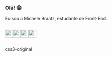 ### Olá! 😁

Eu sou a Michele Braatz, estudante de Front-End.

<img loading="lazy" src="https://cdn.jsdelivr.net/gh/devicons/devicon/icons/html5/html5-original.svg" width="25" height="25" vspace="15"/><img loading="lazy" src="https://cdn.jsdelivr.net/gh/devicons/devicon/icons/css3/css3-original.svg" width="25" height="25" vspace="15"/><img loading="lazy" src="https://cdn.jsdelivr.net/gh/devicons/devicon/icons/css3/css3-original.svg" width="25" height="25" vspace="15"/><img loading="lazy" src="https://cdn.jsdelivr.net/gh/devicons/devicon/icons/php/php-original.svg" width="25" height="25" vspace="15"/>



css3-original


